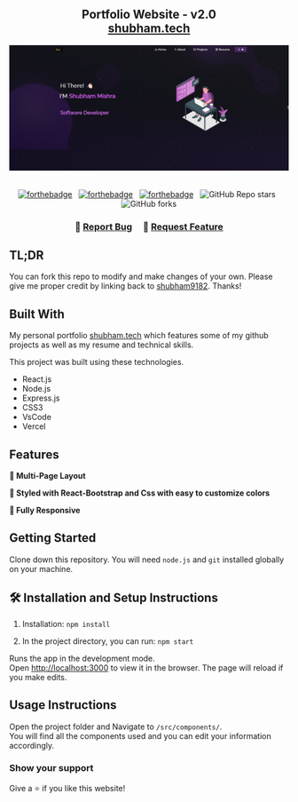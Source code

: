 <h2 align="center">
  Portfolio Website - v2.0<br/>
  <a href="https://my-portfolio-2imfx5qr7-shubham9182s-projects.vercel.app/" target="_blank">shubham.tech</a>
</h2>
<div align="center">
  <img alt="Demo" src="./Images/readme-img.png" />
</div>

<br/>

<center>

[![forthebadge](https://forthebadge.com/images/badges/built-with-love.svg)](https://forthebadge.com) &nbsp;
[![forthebadge](https://forthebadge.com/images/badges/made-with-javascript.svg)](https://forthebadge.com) &nbsp;
[![forthebadge](https://forthebadge.com/images/badges/open-source.svg)](https://forthebadge.com) &nbsp;
![GitHub Repo stars](https://img.shields.io/github/stars/shubham9182/Portfolio?color=red&logo=github&style=for-the-badge) &nbsp;
![GitHub forks](https://img.shields.io/github/forks/shubham9182/Portfolio?color=red&logo=github&style=for-the-badge)

</center>

<h3 align="center">
    🔹
    <a href="https://github.com/shubham9182/My-Portfolio/issues">Report Bug</a> &nbsp; &nbsp;
    🔹
    <a href="https://github.com/shubham9182/My-Portfolio/issues">Request Feature</a>
</h3>

## TL;DR

You can fork this repo to modify and make changes of your own. Please give me proper credit by linking back to [shubham9182](https://github.com/shubham9182). Thanks!

## Built With

My personal portfolio <a href="https://https://my-portfolio-2imfx5qr7-shubham9182s-projects.vercel.app//" target="_blank">shubham.tech</a> which features some of my github projects as well as my resume and technical skills.<br/>

This project was built using these technologies.

- React.js
- Node.js
- Express.js
- CSS3
- VsCode
- Vercel

## Features

**📖 Multi-Page Layout**

**🎨 Styled with React-Bootstrap and Css with easy to customize colors**

**📱 Fully Responsive**

## Getting Started

Clone down this repository. You will need `node.js` and `git` installed globally on your machine.

## 🛠 Installation and Setup Instructions

1. Installation: `npm install`

2. In the project directory, you can run: `npm start`

Runs the app in the development mode.\
Open [http://localhost:3000](http://localhost:3000) to view it in the browser.
The page will reload if you make edits.

## Usage Instructions

Open the project folder and Navigate to `/src/components/`. <br/>
You will find all the components used and you can edit your information accordingly.

### Show your support

Give a ⭐ if you like this website!
